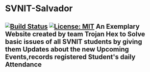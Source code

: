 # SVNIT-Salvador
[![Build Status](https://travis-ci.com/geek-2002/SVNIT-Salvador.svg?branch=master)](https://travis-ci.com/geek-2002/SVNIT-Salvador)
[![License: MIT](https://img.shields.io/badge/License-MIT-yellow.svg)](https://opensource.org/licenses/MIT)
An Exemplary Website created by team Trojan Hex to Solve basic issues of all SVNIT students by giving them Updates about the new Upcoming Events,records registered Student's daily Attendance 
-
